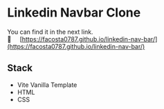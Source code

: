 # Linkedin Navbar Clone

You can find it in the next link.  
🔗 &nbsp; &nbsp; [https://facosta0787.github.io/linkedin-nav-bar/](https://facosta0787.github.io/linkedin-nav-bar/)

## Stack

- Vite Vanilla Template
- HTML
- CSS
